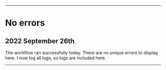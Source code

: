 
***

# No errors

## 2022 September 26th

The workflow ran <!-- (somewhat) !--> successfully today. There are no unique errors to display here. I now log all logs, so logs are included here.

***
